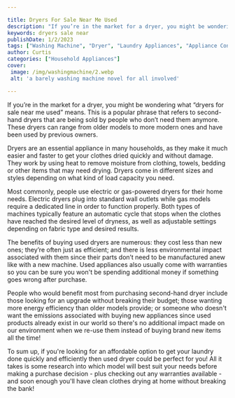 ```yaml
---

title: Dryers For Sale Near Me Used
description: "If you’re in the market for a dryer, you might be wondering what “dryers for sale near me used” means. This is a popular phrase th...find out now"
keywords: dryers sale near
publishDate: 1/2/2023
tags: ["Washing Machine", "Dryer", "Laundry Appliances", "Appliance Consumption", "Buy Appliance"]
author: Curtis
categories: ["Household Appliances"]
cover: 
 image: /img/washingmachine/2.webp
 alt: 'a barely washing machine novel for all involved'

---
```


If you’re in the market for a dryer, you might be wondering what “dryers for sale near me used” means. This is a popular phrase that refers to second-hand dryers that are being sold by people who don’t need them anymore. These dryers can range from older models to more modern ones and have been used by previous owners. 

Dryers are an essential appliance in many households, as they make it much easier and faster to get your clothes dried quickly and without damage. They work by using heat to remove moisture from clothing, towels, bedding or other items that may need drying. Dryers come in different sizes and styles depending on what kind of load capacity you need. 

Most commonly, people use electric or gas-powered dryers for their home needs. Electric dryers plug into standard wall outlets while gas models require a dedicated line in order to function properly. Both types of machines typically feature an automatic cycle that stops when the clothes have reached the desired level of dryness, as well as adjustable settings depending on fabric type and desired results. 

The benefits of buying used dryers are numerous: they cost less than new ones; they’re often just as efficient; and there is less environmental impact associated with them since their parts don’t need to be manufactured anew like with a new machine. Used appliances also usually come with warranties so you can be sure you won't be spending additional money if something goes wrong after purchase. 

People who would benefit most from purchasing second-hand dryer include those looking for an upgrade without breaking their budget; those wanting more energy efficiency than older models provide; or someone who doesn't want the emissions associated with buying new appliances since used products already exist in our world so there's no additional impact made on our environment when we re-use them instead of buying brand new items all the time! 

To sum up, if you're looking for an affordable option to get your laundry done quickly and efficiently then used dryer could be perfect for you! All it takes is some research into which model will best suit your needs before making a purchase decision - plus checking out any warranties available - and soon enough you'll have clean clothes drying at home without breaking the bank!
